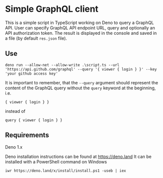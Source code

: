 # Simple GraphQL client

This is a simple script in TypeScript working on Deno to query a GraphQL API. 
User can specify GraphQL API endpoint URL, query and optionally an API authorization token.
The result is displayed in the console and saved in a file (by default `res.json` file).

## Use
```
deno run --allow-net --allow-write .\script.ts --url 'https://api.github.com/graphql' --query '{ viewer { login } }' --key 'your github access key'
```
It is important to remember, that the `--query` argument should represent the content of the GraphQL query without the `query` keyword at the beginning, i.e.
```
{ viewer { login } }
```
instead of 
```
query { viewer { login } }
```


## Requirements
Deno 1.x

Deno installation instructions can be found at https://deno.land It can be installed with a PowerShell command on Windows
```
iwr https://deno.land/x/install/install.ps1 -useb | iex
```